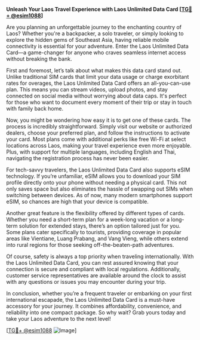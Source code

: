 **Unleash Your Laos Travel Experience with Laos Unlimited Data Card [[TG💪+ @esim1088](https://t.me/s/esim1088)]**

Are you planning an unforgettable journey to the enchanting country of Laos? Whether you're a backpacker, a solo traveler, or simply looking to explore the hidden gems of Southeast Asia, having reliable mobile connectivity is essential for your adventure. Enter the Laos Unlimited Data Card—a game-changer for anyone who craves seamless internet access without breaking the bank.

First and foremost, let’s talk about what makes this data card stand out. Unlike traditional SIM cards that limit your data usage or charge exorbitant rates for overages, the Laos Unlimited Data Card offers an all-you-can-use plan. This means you can stream videos, upload photos, and stay connected on social media without worrying about data caps. It's perfect for those who want to document every moment of their trip or stay in touch with family back home.

Now, you might be wondering how easy it is to get one of these cards. The process is incredibly straightforward. Simply visit our website or authorized dealers, choose your preferred plan, and follow the instructions to activate your card. Most plans come with additional perks like free Wi-Fi at select locations across Laos, making your travel experience even more enjoyable. Plus, with support for multiple languages, including English and Thai, navigating the registration process has never been easier.

For tech-savvy travelers, the Laos Unlimited Data Card also supports eSIM technology. If you’re unfamiliar, eSIM allows you to download your SIM profile directly onto your phone without needing a physical card. This not only saves space but also eliminates the hassle of swapping out SIMs when switching between devices. As of now, many modern smartphones support eSIM, so chances are high that your device is compatible.

Another great feature is the flexibility offered by different types of cards. Whether you need a short-term plan for a week-long vacation or a long-term solution for extended stays, there’s an option tailored just for you. Some plans cater specifically to tourists, providing coverage in popular areas like Vientiane, Luang Prabang, and Vang Vieng, while others extend into rural regions for those seeking off-the-beaten-path adventures.

Of course, safety is always a top priority when traveling internationally. With the Laos Unlimited Data Card, you can rest assured knowing that your connection is secure and compliant with local regulations. Additionally, customer service representatives are available around the clock to assist with any questions or issues you may encounter during your trip.

In conclusion, whether you’re a frequent traveler or embarking on your first international escapade, the Laos Unlimited Data Card is a must-have accessory for your journey. It combines affordability, convenience, and reliability into one compact package. So why wait? Grab yours today and take your Laos adventure to the next level! 

[[TG💪+ @esim1088](https://t.me/s/esim1088) ![Image](https://i.postimg.cc/Y0z9fWf4/image.png)]